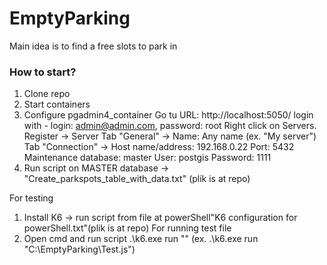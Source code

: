 # EmptyParking
Main idea is to find a free slots to park in

### How to start?

1. Clone repo
2. Start containers
3. Configure pgadmin4_container
   Go tu URL: http://localhost:5050/
   login with - login: admin@admin.com, password: root
   Right click on Servers. Register -> Server
   Tab "General" -> Name: Any name (ex. "My server")
   Tab "Connection" -> Host name/address: 192.168.0.22
                       Port: 5432
                       Maintenance database: master
                       User: postgis
                       Password: 1111
4. Run script on MASTER database -> "Create_parkspots_table_with_data.txt" (plik is at repo)

For testing
1. Install K6 -> run script from file at powerShell"K6 configuration for powerShell.txt"(plik is at repo)
For running test file
1. Open cmd and run script
      .\k6.exe run "<Full test file location>" (ex. .\k6.exe run "C:\EmptyParking\Test.js")
